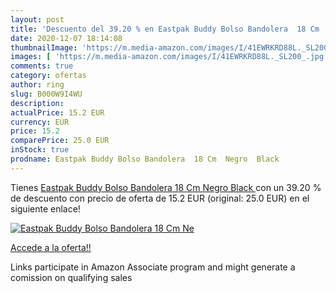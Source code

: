 ```yaml
---
layout: post
title: 'Descuento del 39.20 % en Eastpak Buddy Bolso Bandolera  18 Cm  Ne'
date: 2020-12-07 18:14:08
thumbnailImage: 'https://m.media-amazon.com/images/I/41EWRKRD88L._SL200_.jpg'
images: [ 'https://m.media-amazon.com/images/I/41EWRKRD88L._SL200_.jpg' ]
comments: true
category: ofertas
author: ring
slug: B000W9I4WU
description:
actualPrice: 15.2 EUR
currency: EUR
price: 15.2
comparePrice: 25.0 EUR
inStock: true
prodname: Eastpak Buddy Bolso Bandolera  18 Cm  Negro  Black 
---
```


Tienes [Eastpak Buddy Bolso Bandolera  18 Cm  Negro  Black ](https://www.amazon.es/dp/B000W9I4WU/?tag=tolees-21) con un 39.20 % de descuento con precio de oferta de 15.2 EUR (original: 25.0 EUR) en el siguiente enlace!

[![Eastpak Buddy Bolso Bandolera  18 Cm  Ne](https://m.media-amazon.com/images/I/41EWRKRD88L._SL200_.jpg)](https://www.amazon.es/dp/B000W9I4WU/?tag=tolees-21)

[Accede a la oferta!!](https://www.amazon.es/dp/B000W9I4WU/?tag=tolees-21)

Links participate in Amazon Associate program and might generate a comission on qualifying sales


